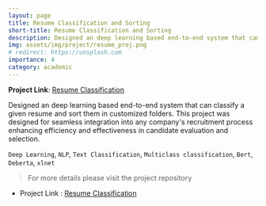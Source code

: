```yaml
---
layout: page
title: Resume Classification and Sorting
short-title: Resume Classification and Sorting
description: Designed an deep learning based end-to-end system that can classify a given resume and sort them in customized folders.
img: assets/img/project/resume_proj.png
# redirect: https://unsplash.com
importance: 4
category: academic
---
```

**Project Link**: [Resume Classification ](https://github.com/VirusProton/Resume_Classification)

Designed an deep learning based end-to-end system that can classify a given resume and sort them in customized folders. This project was designed for seamless integration into any company's recruitment process enhancing efficiency and effectiveness in candidate evaluation and selection.

`Deep Learning`, `NLP`, `Text Classification`, `Multiclass classification`, `Bert`, `Deberta`, `xlnet`

> For more details please visit the project repository <br>

- Project Link : [Resume Classification ](https://github.com/VirusProton/Resume_Classification)